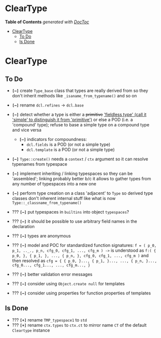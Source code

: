 

# ClearType




<!-- START doctoc generated TOC please keep comment here to allow auto update -->
<!-- DON'T EDIT THIS SECTION, INSTEAD RE-RUN doctoc TO UPDATE -->
**Table of Contents**  *generated with [DocToc](https://github.com/thlorenz/doctoc)*

- [ClearType](#cleartype)
  - [To Do](#to-do)
  - [Is Done](#is-done)

<!-- END doctoc generated TOC please keep comment here to allow auto update -->



# ClearType


## To Do

* **`[—]`** create `Type_base` class that types are really derived from so they don't inherit methods like
  `_isaname_from_typename()` and so on
* **`[—]`** rename `dcl.refines` -> `dcl.base`
* **`[—]`** detect whether a type is either a <del>primitive</del> <ins>'fieldless type' (call it 'simple'
  to distinguish it from 'primitive')</ins> or else a POD (i.e. a 'compound' type); refuse to base a simple
  type on a compound type and vice versa
  * **`[—]`** indicators for compoundness:
    * `dcl.fields` is a POD (or not a simple type)
    * `dcl.template` is a POD (or not a simple type)
* **`[—]`** `Type::create()` needs a `context` / `ctx` argument so it can resolve typenames from typespace
* **`[—]`** implement inheriting / linking typespaces so they can be 'assembled'; linking probably better
  b/c it allows to gather types from any number of typespaces into a new one
* **`[—]`** perform type creation on a class 'adjacent' to `Type` so derived type classes don't inherent
  internal stuff like what is now `Type::_classname_from_typename()`

* ??? **`[—]`** put typespaces in `builtins` into object `typespaces`?
* ??? **`[—]`** it should be possible to use arbitrary field names in the declaration
* ??? **`[—]`** types are anonymous
* ??? **`[—]`** model and POC for standardized function signatures: `f = ( p_0, p_1, .._., p_n, cfg_0, cfg_1,
  ..., cfg_m ) ->` is understood as `f:( { p_0, }, { p_1, }, ..., { p_n, }, cfg_0, cfg_1, ..., cfg_m )` and
  then resolved as `cfg = { { p_0, }..., { p_1, }..., ..., { p_n, }..., cfg_0..., cfg_1..., ..., cfg_m...,
  }`
* ??? **`[—]`** better validation error messages
* ??? **`[—]`** consider using `Object.create null` for templates
* ??? **`[—]`** consider using properties for function properties of templates


## Is Done

* ??? **`[+]`** rename `TMP_typespace1` to `std`
* ??? **`[+]`** rename `ctx.types` to `ctx.ct` to mirror name `CT` of the default `Cleartype` instance

<!-- ## Don't -->

